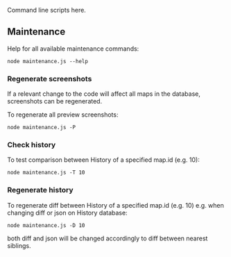Command line scripts here.

## Maintenance

Help for all available maintenance commands:

`node maintenance.js --help`

### Regenerate screenshots

If a relevant change to the code will affect all maps in the database, screenshots can be regenerated.

To regenerate all preview screenshots:

`node maintenance.js -P`

### Check history

To test comparison between History of a specified map.id (e.g. 10):

`node maintenance.js -T 10`

### Regenerate history

To regenerate diff between History of a specified map.id (e.g. 10) e.g. when changing diff or json on History database:

`node maintenance.js -D 10`

both diff and json will be changed accordingly to diff between nearest siblings.